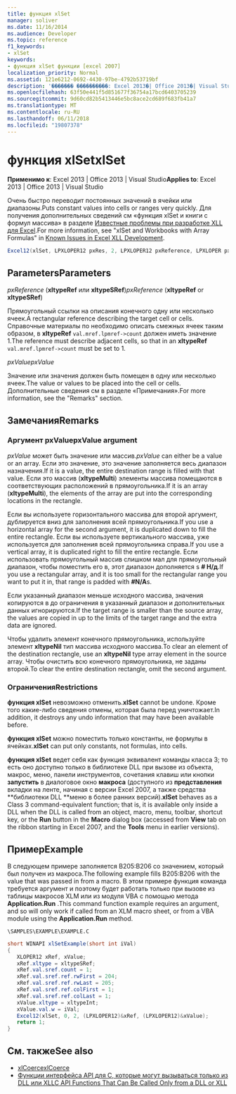 ```yaml
---
title: функция xlSet
manager: soliver
ms.date: 11/16/2014
ms.audience: Developer
ms.topic: reference
f1_keywords:
- xlSet
keywords:
- функция xlSet функции [excel 2007]
localization_priority: Normal
ms.assetid: 121e6212-0692-4430-97be-4792b53719bf
description: '������� ����������: Excel 2013�| Office 2013�| Visual Studio'
ms.openlocfilehash: 63f50e441f5d851677f36754a17bcd6403705239
ms.sourcegitcommit: 9d60cd82b5413446e5bc8ace2cd689f683fb41a7
ms.translationtype: MT
ms.contentlocale: ru-RU
ms.lasthandoff: 06/11/2018
ms.locfileid: "19807378"
---
```

# <a name="xlset"></a><span data-ttu-id="34142-104">функция xlSet</span><span class="sxs-lookup"><span data-stu-id="34142-104">xlSet</span></span>

<span data-ttu-id="34142-105">**Применимо к**: Excel 2013 | Office 2013 | Visual Studio</span><span class="sxs-lookup"><span data-stu-id="34142-105">**Applies to**: Excel 2013 | Office 2013 | Visual Studio</span></span> 
  
<span data-ttu-id="34142-106">Очень быстро переводит постоянных значений в ячейки или диапазоны.</span><span class="sxs-lookup"><span data-stu-id="34142-106">Puts constant values into cells or ranges very quickly.</span></span> <span data-ttu-id="34142-107">Для получения дополнительных сведений см «функция xlSet и книги с формул массива» в разделе [Известные проблемы при разработке XLL для Excel](known-issues-in-excel-xll-development.md).</span><span class="sxs-lookup"><span data-stu-id="34142-107">For more information, see "xlSet and Workbooks with Array Formulas" in [Known Issues in Excel XLL Development](known-issues-in-excel-xll-development.md).</span></span>
  
```cs
Excel12(xlSet, LPXLOPER12 pxRes, 2, LPXLOPER12 pxReference, LPXLOPER pxValue);
```

## <a name="parameters"></a><span data-ttu-id="34142-108">Parameters</span><span class="sxs-lookup"><span data-stu-id="34142-108">Parameters</span></span>

<span data-ttu-id="34142-109">_pxReference_ (**xltypeRef** или **xltypeSRef**)</span><span class="sxs-lookup"><span data-stu-id="34142-109">_pxReference_ (**xltypeRef** or **xltypeSRef**)</span></span>
  
<span data-ttu-id="34142-110">Прямоугольный ссылки на описания конечного одну или несколько ячеек.</span><span class="sxs-lookup"><span data-stu-id="34142-110">A rectangular reference describing the target cell or cells.</span></span> <span data-ttu-id="34142-111">Справочные материалы по необходимо описать смежных ячеек таким образом, в **xltypeRef** `val.mref.lpmref->count` должен иметь значение 1.</span><span class="sxs-lookup"><span data-stu-id="34142-111">The reference must describe adjacent cells, so that in an **xltypeRef** `val.mref.lpmref->count` must be set to 1.</span></span> 
  
<span data-ttu-id="34142-112">_pxValue_</span><span class="sxs-lookup"><span data-stu-id="34142-112">_pxValue_</span></span>
  
<span data-ttu-id="34142-113">Значение или значения должен быть помещен в одну или несколько ячеек.</span><span class="sxs-lookup"><span data-stu-id="34142-113">The value or values to be placed into the cell or cells.</span></span> <span data-ttu-id="34142-114">Дополнительные сведения см в разделе «Примечания».</span><span class="sxs-lookup"><span data-stu-id="34142-114">For more information, see the "Remarks" section.</span></span>
  
## <a name="remarks"></a><span data-ttu-id="34142-115">Замечания</span><span class="sxs-lookup"><span data-stu-id="34142-115">Remarks</span></span>

### <a name="pxvalue-argument"></a><span data-ttu-id="34142-116">Аргумент pxValue</span><span class="sxs-lookup"><span data-stu-id="34142-116">pxValue argument</span></span>

<span data-ttu-id="34142-117">_pxValue_ может быть значение или массив.</span><span class="sxs-lookup"><span data-stu-id="34142-117">_pxValue_ can either be a value or an array.</span></span> <span data-ttu-id="34142-118">Если это значение, это значение заполняется весь диапазон назначения.</span><span class="sxs-lookup"><span data-stu-id="34142-118">If it is a value, the entire destination range is filled with that value.</span></span> <span data-ttu-id="34142-119">Если это массив (**xltypeMulti**) элементы массива помещаются в соответствующих расположений в прямоугольника.</span><span class="sxs-lookup"><span data-stu-id="34142-119">If it is an array (**xltypeMulti**), the elements of the array are put into the corresponding locations in the rectangle.</span></span>
  
<span data-ttu-id="34142-120">Если вы используете горизонтального массива для второй аргумент, дублируется вниз для заполнения всей прямоугольника.</span><span class="sxs-lookup"><span data-stu-id="34142-120">If you use a horizontal array for the second argument, it is duplicated down to fill the entire rectangle.</span></span> <span data-ttu-id="34142-121">Если вы используете вертикального массива, уже используется для заполнения всей прямоугольника справа.</span><span class="sxs-lookup"><span data-stu-id="34142-121">If you use a vertical array, it is duplicated right to fill the entire rectangle.</span></span> <span data-ttu-id="34142-122">Если использовать прямоугольный массив слишком мал для прямоугольный диапазон, чтобы поместить его в, этот диапазон дополняется s **# Н/д**.</span><span class="sxs-lookup"><span data-stu-id="34142-122">If you use a rectangular array, and it is too small for the rectangular range you want to put it in, that range is padded with **#N/A**s.</span></span>
  
<span data-ttu-id="34142-123">Если указанный диапазон меньше исходного массива, значения копируются в до ограничения в указанный диапазон и дополнительных данных игнорируются.</span><span class="sxs-lookup"><span data-stu-id="34142-123">If the target range is smaller than the source array, the values are copied in up to the limits of the target range and the extra data are ignored.</span></span>
  
<span data-ttu-id="34142-124">Чтобы удалить элемент конечного прямоугольника, используйте элемент **xltypeNil** тип массива исходного массива.</span><span class="sxs-lookup"><span data-stu-id="34142-124">To clear an element of the destination rectangle, use an **xltypeNil** type array element in the source array.</span></span> <span data-ttu-id="34142-125">Чтобы очистить всю конечного прямоугольника, не заданы второй.</span><span class="sxs-lookup"><span data-stu-id="34142-125">To clear the entire destination rectangle, omit the second argument.</span></span> 
  
### <a name="restrictions"></a><span data-ttu-id="34142-126">Ограничения</span><span class="sxs-lookup"><span data-stu-id="34142-126">Restrictions</span></span>

<span data-ttu-id="34142-127">**функция xlSet** невозможно отменить.</span><span class="sxs-lookup"><span data-stu-id="34142-127">**xlSet** cannot be undone.</span></span> <span data-ttu-id="34142-128">Кроме того какие-либо сведения отмены, которая была перед уничтожает.</span><span class="sxs-lookup"><span data-stu-id="34142-128">In addition, it destroys any undo information that may have been available before.</span></span> 
  
<span data-ttu-id="34142-129">**функция xlSet** можно поместить только константы, не формулы в ячейках.</span><span class="sxs-lookup"><span data-stu-id="34142-129">**xlSet** can put only constants, not formulas, into cells.</span></span> 
  
<span data-ttu-id="34142-130">**функция xlSet** ведет себя как функция эквивалент команды класса 3; то есть оно доступно только в библиотеке DLL при вызове из объекта, макрос, меню, панели инструментов, сочетания клавиш или кнопки **запустить** в диалоговое окно **макроса** (доступного из **представления** вкладки на ленте, начиная с версии Excel 2007, а также средства **библиотеки DLL **меню в более ранних версий).</span><span class="sxs-lookup"><span data-stu-id="34142-130">**xlSet** behaves as a Class 3 command-equivalent function; that is, it is available only inside a DLL when the DLL is called from an object, macro, menu, toolbar, shortcut key, or the **Run** button in the **Macro** dialog box (accessed from **View** tab on the ribbon starting in Excel 2007, and the **Tools** menu in earlier versions).</span></span> 
  
## <a name="example"></a><span data-ttu-id="34142-131">Пример</span><span class="sxs-lookup"><span data-stu-id="34142-131">Example</span></span>

<span data-ttu-id="34142-132">В следующем примере заполняется B205:B206 со значением, который был получен из макроса.</span><span class="sxs-lookup"><span data-stu-id="34142-132">The following example fills B205:B206 with the value that was passed in from a macro.</span></span> <span data-ttu-id="34142-133">В этом примере функция команда требуется аргумент и поэтому будет работать только при вызове из таблицы макросов XLM или из модуля VBA с помощью метода **Application.Run** .</span><span class="sxs-lookup"><span data-stu-id="34142-133">This command function example requires an argument, and so will only work if called from an XLM macro sheet, or from a VBA module using the **Application.Run** method.</span></span> 
  
`\SAMPLES\EXAMPLE\EXAMPLE.C`
  
```cs
short WINAPI xlSetExample(short int iVal)
{
   XLOPER12 xRef, xValue;
   xRef.xltype = xltypeSRef;
   xRef.val.sref.count = 1;
   xRef.val.sref.ref.rwFirst = 204;
   xRef.val.sref.ref.rwLast = 205;
   xRef.val.sref.ref.colFirst = 1;
   xRef.val.sref.ref.colLast = 1;
   xValue.xltype = xltypeInt;
   xValue.val.w = iVal;
   Excel12(xlSet, 0, 2, (LPXLOPER12)&xRef, (LPXLOPER12)&xValue);
   return 1;
}
```

## <a name="see-also"></a><span data-ttu-id="34142-134">См. также</span><span class="sxs-lookup"><span data-stu-id="34142-134">See also</span></span>

- [<span data-ttu-id="34142-135">xlCoerce</span><span class="sxs-lookup"><span data-stu-id="34142-135">xlCoerce</span></span>](xlcoerce.md)
- [<span data-ttu-id="34142-136">Функции интерфейса API для C, которые могут вызываться только из DLL или XLL</span><span class="sxs-lookup"><span data-stu-id="34142-136">C API Functions That Can Be Called Only from a DLL or XLL</span></span>](c-api-functions-that-can-be-called-only-from-a-dll-or-xll.md)

